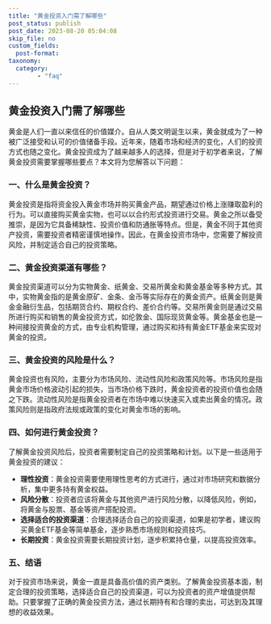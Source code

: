 ```yaml
---
title: "黄金投资入门需了解哪些"
post_status: publish
post_date: 2023-08-20 05:04:08
skip_file: no
custom_fields: 
  post-format: 
taxonomy:
  category:
        - "faq"
---
```


## 黄金投资入门需了解哪些

黄金是人们一直以来信任的价值媒介。自从人类文明诞生以来，黄金就成为了一种被广泛接受和认可的价值储备手段。近年来，随着市场和经济的变化，人们的投资方式也随之变化。黄金投资成为了越来越多人的选择，但是对于初学者来说，了解黄金投资需要掌握哪些要点？本文将为您解答以下问题：

### 一、什么是黄金投资？

黄金投资是指将资金投入黄金市场并购买黄金产品，期望通过价格上涨赚取盈利的行为。可以直接购买黄金实物，也可以以合约形式投资进行交易。黄金之所以备受推崇，是因为它具备稀缺性、投资价值和防通胀等特点。但是，黄金不同于其他资产投资，需要投资者精密谨慎地操作。因此，在黄金投资市场中，您需要了解投资风险，并制定适合自己的投资策略。

### 二、黄金投资渠道有哪些？

黄金投资渠道可以分为实物黄金、纸黄金、交易所黄金和黄金基金等多种方式。其中，实物黄金指的是黄金原矿、金条、金币等实际存在的黄金资产。纸黄金则是黄金金融衍生品，包括期货合约、期权合约、差价合约等。交易所黄金则是通过交易所进行购买和销售的黄金投资方式，如伦敦金、国际现货黄金等。黄金基金也是一种间接投资黄金的方式，由专业机构管理，通过购买和持有黄金ETF基金来实现对黄金的投资。

### 三、黄金投资的风险是什么？

黄金投资也有风险，主要分为市场风险、流动性风险和政策风险等。市场风险是指黄金市场价格波动引起的损失，当市场价格下跌时，黄金投资者的投资价值也会随之下跌。流动性风险是指黄金投资者在市场中难以快速买入或卖出黄金的情况。政策风险则是指政府法规或政策的变化对黄金市场的影响。

### 四、如何进行黄金投资？

了解黄金投资风险后，投资者需要制定自己的投资策略和计划。以下是一些适用于黄金投资的建议：

- **理性投资**：黄金投资需要使用理性思考的方式进行，通过对市场研究和数据分析，集中更多持有黄金权益。
- **风险分散**：投资者应该将黄金与其他资产进行风险分散，以降低风险，例如，将黄金与股票、基金等资产搭配投资。
- **选择适合的投资渠道**：合理选择适合自己的投资渠道，如果是初学者，建议购买黄金ETF基金等简单基金，逐步熟悉市场规则和投资技巧。
- **长期投资**：黄金投资需要长期投资计划，逐步积累持仓量，以提高投资效率。

### 五、结语

对于投资市场来说，黄金一直是具备高价值的资产类别。了解黄金投资基本面，制定合理的投资策略，选择适合自己的投资渠道，可以为投资者的资产增值提供帮助。只要掌握了正确的黄金投资方法，通过长期持有和合理的卖出，可达到及其理想的收益效果。

